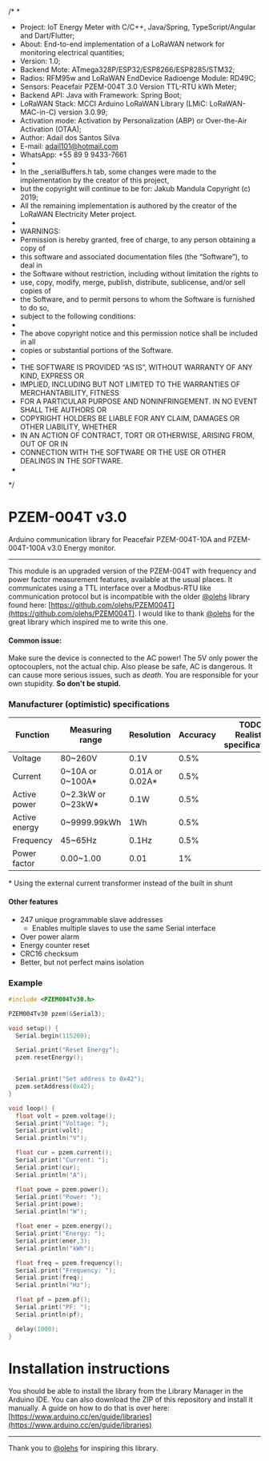 /* 
 *   
 *  Project:          IoT Energy Meter with C/C++, Java/Spring, TypeScript/Angular and Dart/Flutter;
 *  About:            End-to-end implementation of a LoRaWAN network for monitoring electrical quantities;
 *  Version:          1.0;
 *  Backend Mote:     ATmega328P/ESP32/ESP8266/ESP8285/STM32;
 *  Radios:           RFM95w and LoRaWAN EndDevice Radioenge Module: RD49C;
 *  Sensors:          Peacefair PZEM-004T 3.0 Version TTL-RTU kWh Meter;
 *  Backend API:      Java with Framework: Spring Boot;
 *  LoRaWAN Stack:    MCCI Arduino LoRaWAN Library (LMiC: LoRaWAN-MAC-in-C) version 3.0.99;
 *  Activation mode:  Activation by Personalization (ABP) or Over-the-Air Activation (OTAA);
 *  Author:           Adail dos Santos Silva
 *  E-mail:           adail101@hotmail.com
 *  WhatsApp:         +55 89 9 9433-7661
 *  
 *  In the _serialBuffers.h tab, some changes were made to the implementation by the creator of this project,
 *  but the copyright will continue to be for: Jakub Mandula Copyright (c) 2019;
 *  All the remaining implementation is authored by the creator of the LoRaWAN Electricity Meter project.
 *  
 *  WARNINGS:
 *  Permission is hereby granted, free of charge, to any person obtaining a copy of
 *  this software and associated documentation files (the “Software”), to deal in
 *  the Software without restriction, including without limitation the rights to
 *  use, copy, modify, merge, publish, distribute, sublicense, and/or sell copies of
 *  the Software, and to permit persons to whom the Software is furnished to do so,
 *  subject to the following conditions:
 *  
 *  The above copyright notice and this permission notice shall be included in all
 *  copies or substantial portions of the Software.
 *  
 *  THE SOFTWARE IS PROVIDED “AS IS”, WITHOUT WARRANTY OF ANY KIND, EXPRESS OR
 *  IMPLIED, INCLUDING BUT NOT LIMITED TO THE WARRANTIES OF MERCHANTABILITY, FITNESS
 *  FOR A PARTICULAR PURPOSE AND NONINFRINGEMENT. IN NO EVENT SHALL THE AUTHORS OR
 *  COPYRIGHT HOLDERS BE LIABLE FOR ANY CLAIM, DAMAGES OR OTHER LIABILITY, WHETHER
 *  IN AN ACTION OF CONTRACT, TORT OR OTHERWISE, ARISING FROM, OUT OF OR IN
 *  CONNECTION WITH THE SOFTWARE OR THE USE OR OTHER DEALINGS IN THE SOFTWARE.
 *  
 */
 
# PZEM-004T v3.0
Arduino communication library for Peacefair PZEM-004T-10A and PZEM-004T-100A v3.0 Energy monitor.

***

This module is an upgraded version of the PZEM-004T with frequency and power factor measurement features, available at the usual places. It communicates using a TTL interface over a Modbus-RTU like communication protocol but is incompatible with the older [@olehs](https://github.com/olehs) library found here: [https://github.com/olehs/PZEM004T](https://github.com/olehs/PZEM004T). I would like to thank [@olehs](https://github.com/olehs) for the great library which inspired me to write this one.

#### Common issue:
Make sure the device is connected to the AC power! The 5V only power the optocouplers, not the actual chip. Also please be safe, AC is dangerous. It can cause more serious issues, such as *death*. You are responsible for your own stupidity. **So don't be stupid.**

### Manufacturer (optimistic) specifications

| Function      | Measuring range    | Resolution      | Accuracy | TODO: Realistic specifications |
|---------------|--------------------|-----------------|----------|--------------------------------|
| Voltage       | 80~260V            | 0.1V            | 0.5%     |                                |
| Current       | 0\~10A or 0\~100A*   | 0.01A or 0.02A* | 0.5%     |                                |
| Active power  | 0\~2.3kW or 0\~23kW* | 0.1W            | 0.5%     |                                |
| Active energy | 0~9999.99kWh       | 1Wh             | 0.5%     |                                |
| Frequency     | 45~65Hz            | 0.1Hz           | 0.5%     |                                |
| Power factor  | 0.00~1.00          | 0.01            | 1%       |                                |

\* Using the external current transformer instead of the built in shunt

#### Other features
  * 247 unique programmable slave addresses
    * Enables multiple slaves to use the same Serial interface
  * Over power alarm
  * Energy counter reset
  * CRC16 checksum
  * Better, but not perfect mains isolation

### Example
```c++
#include <PZEM004Tv30.h>

PZEM004Tv30 pzem(&Serial3);

void setup() {
  Serial.begin(115200);

  Serial.print("Reset Energy");
  pzem.resetEnergy();


  Serial.print("Set address to 0x42");
  pzem.setAddress(0x42);
}

void loop() {
  float volt = pzem.voltage();
  Serial.print("Voltage: ");
  Serial.print(volt);
  Serial.println("V");

  float cur = pzem.current();
  Serial.print("Current: ");
  Serial.print(cur);
  Serial.println("A");

  float powe = pzem.power();
  Serial.print("Power: ");
  Serial.print(powe);
  Serial.println("W");

  float ener = pzem.energy();
  Serial.print("Energy: ");
  Serial.print(ener,3);
  Serial.println("kWh");

  float freq = pzem.frequency();
  Serial.print("Frequency: ");
  Serial.print(freq);
  Serial.println("Hz");

  float pf = pzem.pf();
  Serial.print("PF: ");
  Serial.println(pf);

  delay(1000);
}
```
# Installation instructions
You should be able to install the library from the Library Manager in the Arduino IDE. You can also download the ZIP of this repository and install it manually. A guide on how to do that is over here: [https://www.arduino.cc/en/guide/libraries](https://www.arduino.cc/en/guide/libraries) 

***
Thank you to [@olehs](https://github.com/olehs) for inspiring this library.
